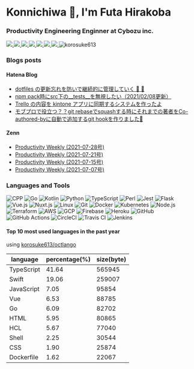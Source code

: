 <h1>Konnichiwa 👋, I'm Futa Hirakoba</h1>
<h3>Productivity Engineering Enginner at Cybozu inc.</h3>

<a href="https://korosuke613.github.io" target="_blank" rel="noopener">
  <img src="https://img.shields.io/badge/-Homepage-134343?style=flat&amp">
</a>
<a href="https://korosuke613.hatenablog.com" target="_blank" rel="noopener">
  <img src="https://img.shields.io/badge/-Blog-9F55FF?style=flat&amp;logo=blogger&amp;logoColor=white">
</a>
<a href="https://zenn.dev/korosuke613" target="_blank" rel="noopener">
  <img src="https://img.shields.io/badge/-Zenn-3EA8FF?style=flat&logo=zenn&logoColor=white">
</a>
<a href="http://qiita.com/Shitimi_613" target="_blank" rel="noopener">
  <img src="https://img.shields.io/badge/-Qiita-55C500?style=flat&amp;logo=qiita&amp;logoColor=white">
</a>
<a href="https://twitter.com/Shitimi_613" target="_blank" rel="noopener">
  <img src="https://img.shields.io/badge/-Twitter-1DA1F2?style=flat&amp;logo=twitter&amp;logoColor=white">
</a>
<a href="https://www.facebook.com/futa.hirakoba.5" target="_blank" rel="noopener">
  <img src="https://img.shields.io/badge/-Facebook-1877F2?style=flat&amp;logo=facebook&amp;logoColor=white">
</a>
<a href="https://www.instagram.com/kwlv613/" target="_blank" rel="noopener">
  <img src="https://img.shields.io/badge/-Instagram-E4405F?style=flat&amp;logo=instagram&amp;logoColor=white">
</a><img src="https://komarev.com/ghpvc/?username=korosuke613&label=Profile%20views&color=0e75b6&style=flat" alt="korosuke613" /> </p>


<h3>Blogs posts</h3>

<h4>Hatena Blog</h4>

<!-- HATENA-POST-LIST:START -->
- [dotfiles の更新忘れを防いで継続的に管理していく 🔧 💪](https://korosuke613.hatenablog.com/entry/2021/05/23/mydotfiles?utm_source=feed)
- [npm pack時にsrc下の__tests__を無視したい（2021/02/08更新）](https://korosuke613.hatenablog.com/entry/2021/02/08/npm_pack_ignore_tests?utm_source=feed)
- [Trello の内容を kintone アプリに同期するシステムを作ったよ](https://korosuke613.hatenablog.com/entry/2020/12/10/trekin-about?utm_source=feed)
- [モブプロで役立つ？？git rebaseでsquashする時にそれまでの著者をCo-authored-byに自動で追加するgit hookを作りました🎉](https://korosuke613.hatenablog.com/entry/2020/09/11/auto-insert-co-author?utm_source=feed)
<!-- HATENA-POST-LIST:END -->

<h4>Zenn</h4>

<!-- ZENN-POST-LIST:START -->
- [Productivity Weekly (2021-07-28号)](https://zenn.dev/korosuke613/articles/productivity-weekly-20210728)
- [Productivity Weekly (2021-07-21号)](https://zenn.dev/korosuke613/articles/productivity-weekly-20210721)
- [Productivity Weekly (2021-07-15号)](https://zenn.dev/korosuke613/articles/productivity-weekly-20210715)
- [Productivity Weekly (2021-07-07号)](https://zenn.dev/korosuke613/articles/productivity-weekly-20210707)
<!-- ZENN-POST-LIST:END -->


<h3>Languages and Tools</h3>

![ CPP](https://img.shields.io/static/v1?label=&message=C%2B%2B&color=00599C&style=flat&logo=c%2B%2B)
![ Go](https://img.shields.io/static/v1?label=&message=Go&color=00ADD8&style=flat&logo=go&logoColor=white)
![ Kotlin](https://img.shields.io/static/v1?label=&message=Kotlin&color=0095D5&style=flat&logo=kotlin&logoColor=white) 
![ Python](https://img.shields.io/static/v1?label=&message=Python&color=3776AB&style=flat&logo=python&logoColor=white)
![ TypeScript](https://img.shields.io/static/v1?label=&message=TypeScript&color=3178C6&style=flat&logo=typescript&logoColor=white) 
![ Perl](https://img.shields.io/static/v1?label=&message=Perl&color=39457E&style=flat&logo=perl&logoColor=white)
![ Jest](https://img.shields.io/static/v1?label=&message=Jest&color=C21325&style=flat&logo=jest&logoColor=white)
![ Flask](https://img.shields.io/static/v1?label=&message=Flask&color=000000&style=flat&logo=flask&logoColor=white)
![ Vue.js](https://img.shields.io/static/v1?label=&message=Vue.js&color=4FC08D&style=flat&logo=vue.js&logoColor=white)
![ Nuxt.js](https://img.shields.io/static/v1?label=&message=Nuxt.js&color=00C58E&style=flat&logo=nuxt.js&logoColor=white) 
![ Linux](https://img.shields.io/static/v1?label=&message=Linux&color=FCC624&style=flat&logo=linux&logoColor=black)
![ Git](https://img.shields.io/static/v1?label=&message=Git&color=F05032&style=flat&logo=git&logoColor=white) 
![ Docker](https://img.shields.io/static/v1?label=&message=Docker&color=2496ED&style=flat&logo=docker&logoColor=white) 
![ Kubernetes](https://img.shields.io/static/v1?label=&message=Kubernetes&color=326CE5&style=flat&logo=kubernetes&logoColor=white)
![ Node.js](https://img.shields.io/static/v1?label=&message=Node.js&color=339933&style=flat&logo=node.js&logoColor=white) 
![ Terraform](https://img.shields.io/static/v1?label=&message=Terraform&color=623CE4&style=flat&logo=terraform&logoColor=white)
![ AWS](https://img.shields.io/static/v1?label=&message=AWS&color=232F3E&style=flat&logo=Amazon%20AWS) 
![ GCP](https://img.shields.io/static/v1?label=&message=GCP&color=4285F4&style=flat&logo=google-cloud&logoColor=white) 
![ Firebase](https://img.shields.io/static/v1?label=&message=Firebase&color=FFCA28&style=flat&logo=firebase&logoColor=black) 
![ Heroku](https://img.shields.io/static/v1?label=&message=Heroku&color=430098&style=flat&logo=heroku&logoColor=white) 
![ GitHub](https://img.shields.io/static/v1?label=&message=GitHub&color=181717&style=flat&logo=github&logoColor=white)
![ GitHub Actions](https://img.shields.io/static/v1?label=&message=GitHub%20Actions&color=2088FF&style=flat&logo=github%20actions&logoColor=white) 
![ CircleCI](https://img.shields.io/static/v1?label=&message=CircleCI&color=343434&style=flat&logo=circleci) 
![ Travis CI](https://img.shields.io/static/v1?label=&message=Travis%20CI&color=3EAAAF&style=flat&logo=travis-ci&logoColor=white) 
![ Jenkins](https://img.shields.io/static/v1?label=&message=Jenkins&color=D24939&style=flat&logo=jenkins&logoColor=white) 

<!--
<div>

[![Top Langs](https://github-readme-stats.vercel.app/api/top-langs/?username=korosuke613&count_private=true&langs_count=10&layout=compact&hide=TeX,JavaScript,HTML,CSS,CMake,C%23,C,Makefile&theme=solarized-dark)](https://github.com/anuraghazra/github-readme-stats)  

<p><img src="http://github-readme-streak-stats.herokuapp.com?user=korosuke613&theme=solarized-dark&fire=AD8A2D&sideNums=AD8A2D" alt="korosuke613" /></p>

</div>
-->

<h4>Top 10 most used languages in the past year</h4>
using <a href="https://github.com/korosuke613/octlango" target="_blank" rel="noopener">korosuke613/octlango</a>

<!-- MOST_USED_LANGUAGES:START -->
|language|percentage(%)|size(byte)|
|---|---|---|
|TypeScript|41.64|565945|
|Swift|19.06|259007|
|JavaScript|7.05|95854|
|Vue|6.53|88785|
|Go|6.09|82702|
|HTML|5.95|80865|
|HCL|5.67|77040|
|Shell|2.25|30544|
|CSS|1.90|25874|
|Dockerfile|1.62|22067|
<!-- MOST_USED_LANGUAGES:END -->
